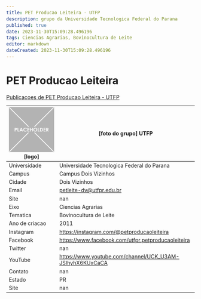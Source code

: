 ```yaml
---
title: PET Producao Leiteira - UTFP
description: grupo da Universidade Tecnologica Federal do Parana
published: true
date: 2023-11-30T15:09:28.496196
tags: Ciencias Agrarias, Bovinocultura de Leite
editor: markdown
dateCreated: 2023-11-30T15:09:28.496196
---
```


# PET Producao Leiteira

[Publicacoes de PET Producao Leiteira - UTFP](/atividade/23PETProducaoLeiteiraUTFP/feed.md)

| ![placeholder.png](/placeholder.png) [logo] | [foto do grupo] UTFP         |
| ------------------------------------------- | ------------------------------------------------- |
| Universidade                                | Universidade Tecnologica Federal do Parana      |
| Campus                                      | Campus Dois Vizinhos            |
| Cidade                                      | Dois Vizinhos             |
| Email                                       | petleite-dv@utfpr.edu.br             |
| Site                                        | nan              |
| Eixo                                        | Ciencias Agrarias              |
| Tematica                                    | Bovinocultura de Leite          |
| Ano de criacao                              | 2011        |
| Instagram                                   | https://instagram.com/@petproducaoleiteira         |
| Facebook                                    | https://www.facebook.com/utfpr.petproducaoleiteira          |
| Twitter                                     | nan           |
| YouTube                                     | https://www.youtube.com/channel/UCK_U3AM-JSIhyhX6KUxCaCA           |
| Contato                                     | nan         |
| Estado                                      |  PR            |
| Site                                        | nan |
